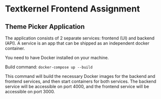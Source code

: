 # Textkernel Frontend Assignment

## Theme Picker Application

The application consists of 2 separate services: frontend (UI) and backend (API). A service is an app that can be shipped as an independent docker container.

You need to have Docker installed on your machine.

Build command:
`docker-compose up --build`

This command will build the necessary Docker images for the backend and frontend services, and then start containers for both services. The backend service will be accessible on port 4000, and the frontend service will be accessible on port 3000.
